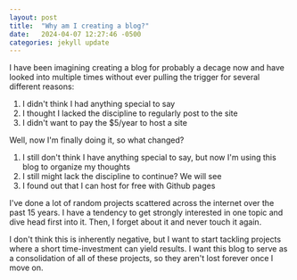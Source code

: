 ```yaml
---
layout: post
title:  "Why am I creating a blog?"
date:   2024-04-07 12:27:46 -0500
categories: jekyll update
---
```


I have been imagining creating a blog for probably a 
decage now and have looked into multiple times without 
ever pulling the trigger for several different reasons:

1. I didn't think I had anything special to say
2. I thought I lacked the discipline to regularly post to the site
3. I didn't want to pay the $5/year to host a site

Well, now I'm finally doing it, so what changed?

1. I still don't think I have anything special to say, but now I'm using this blog to organize my thoughts
2. I still might lack the discipline to continue? We will see
3. I found out that I can host for free with Github pages

I've done a lot of random projects scattered across
the internet over the past 15 years. I have a tendency 
to get strongly interested in one topic and dive head first into it. 
Then, I forget about it and never touch it again. 

I don't think this is inherently negative, but I want to start tackling projects
where a short time-investment can yield results. I want this blog to serve as a 
consolidation of all of these projects, so they aren't lost forever once I move on.


